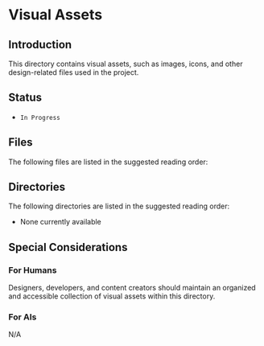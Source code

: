 # Visual Assets

## Introduction
This directory contains visual assets, such as images, icons, and other design-related files used in the project.

## Status
- `In Progress`

## Files
The following files are listed in the suggested reading order:

## Directories
The following directories are listed in the suggested reading order:
- None currently available

## Special Considerations
### For Humans
Designers, developers, and content creators should maintain an organized and accessible collection of visual assets within this directory.

### For AIs
N/A
